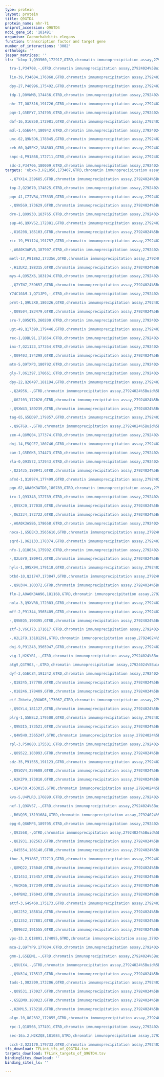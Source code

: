 ```yaml
---
type: protein
layout: protein
title: Q9GTD4
protein_name: nhr-71
uniprot_accession: Q9GTD4
ncbi_gene_id: '181491'
organism: Caenorhabditis elegans
function: transcription factor and target gene
number_of_interactions: '3082'
orthologs: ''
jaspar_matrices: ''
tfs: 'blmp-1,Q93560,172917,GTRD,chromatin immunoprecipitation assay,27924024%5Buid%5D,No

  tra-1,P34708,-,GTRD,chromatin immunoprecipitation assay,27924024%5Buid%5D,No

  lin-39,P34684,176068,GTRD,chromatin immunoprecipitation assay,27924024%5Buid%5D,No

  dpy-27,P48996,175492,GTRD,chromatin immunoprecipitation assay,27924024%5Buid%5D,No

  tdp-1,D0VWM8,174436,GTRD,chromatin immunoprecipitation assay,27924024%5Buid%5D,No

  nhr-77,O02316,191726,GTRD,chromatin immunoprecipitation assay,27924024%5Buid%5D,No

  pqm-1,G5EFY7,174705,GTRD,chromatin immunoprecipitation assay,27924024%5Buid%5D,No

  daf-16,O16850,172981,GTRD,chromatin immunoprecipitation assay,27924024%5Buid%5D,No

  mdl-1,G5EG44,180942,GTRD,chromatin immunoprecipitation assay,27924024%5Buid%5D,No

  unc-62,Q9N5D6,178845,GTRD,chromatin immunoprecipitation assay,27924024%5Buid%5D,No

  ceh-60,Q45EK2,184803,GTRD,chromatin immunoprecipitation assay,27924024%5Buid%5D,No

  snpc-4,P91868,172711,GTRD,chromatin immunoprecipitation assay,27924024%5Buid%5D,No

  sdc-3,P34706,180009,GTRD,chromatin immunoprecipitation assay,27924024%5Buid%5D,No'
targets: 'ubxn-3,H2L056,173407,GTRD,chromatin immunoprecipitation assay,27924024%5Buid%5D,No

  -,Q7YX14,259685,GTRD,chromatin immunoprecipitation assay,27924024%5Buid%5D,No

  top-2,Q23670,174825,GTRD,chromatin immunoprecipitation assay,27924024%5Buid%5D,No

  pqn-41,C7IVR4,175335,GTRD,chromatin immunoprecipitation assay,27924024%5Buid%5D,No

  -,Q9N5G9,173629,GTRD,chromatin immunoprecipitation assay,27924024%5Buid%5D,No

  drn-1,Q09930,183765,GTRD,chromatin immunoprecipitation assay,27924024%5Buid%5D,No

  sup-46,Q9XVS2,172881,GTRD,chromatin immunoprecipitation assay,27924024%5Buid%5D,No

  -,O16208,185103,GTRD,chromatin immunoprecipitation assay,27924024%5Buid%5D,No

  ric-19,P91124,191757,GTRD,chromatin immunoprecipitation assay,27924024%5Buid%5D,No

  -,A0A0K3ARV6,187907,GTRD,chromatin immunoprecipitation assay,27924024%5Buid%5D,No

  metl-17,P91862,173356,GTRD,chromatin immunoprecipitation assay,27924024%5Buid%5D,No

  -,H1ZUX2,188315,GTRD,chromatin immunoprecipitation assay,27924024%5Buid%5D,No

  mys-4,Q95ZX6,183194,GTRD,chromatin immunoprecipitation assay,27924024%5Buid%5D,No

  -,Q7YTN7,259657,GTRD,chromatin immunoprecipitation assay,27924024%5Buid%5D,No

  Y74C10AM.1,Q71JP9,-,GTRD,chromatin immunoprecipitation assay,27924024%5Buid%5D,No

  prmt-1,Q9U2X0,180326,GTRD,chromatin immunoprecipitation assay,27924024%5Buid%5D,No

  -,Q09504,183479,GTRD,chromatin immunoprecipitation assay,27924024%5Buid%5D,No

  sru-7,Q95QT6,260200,GTRD,chromatin immunoprecipitation assay,27924024%5Buid%5D,No

  ugt-49,Q17399,179446,GTRD,chromatin immunoprecipitation assay,27924024%5Buid%5D,No

  rec-1,Q9BL91,171664,GTRD,chromatin immunoprecipitation assay,27924024%5Buid%5D,No

  inx-7,Q21123,177364,GTRD,chromatin immunoprecipitation assay,27924024%5Buid%5D,No

  -,Q09403,174298,GTRD,chromatin immunoprecipitation assay,27924024%5Buid%5D,No

  mtm-5,Q9TXP3,180792,GTRD,chromatin immunoprecipitation assay,27924024%5Buid%5D,No

  gly-7,O61397,178661,GTRD,chromatin immunoprecipitation assay,27924024%5Buid%5D,No

  dpy-22,Q20497,181194,GTRD,chromatin immunoprecipitation assay,27924024%5Buid%5D,No

  -,Q2A956,-,GTRD,chromatin immunoprecipitation assay,27924024%5Buid%5D,No

  -,O02103,172020,GTRD,chromatin immunoprecipitation assay,27924024%5Buid%5D,No

  -,Q9XW43,189239,GTRD,chromatin immunoprecipitation assay,27924024%5Buid%5D,No

  tag-65,G5ED97,179857,GTRD,chromatin immunoprecipitation assay,27924024%5Buid%5D,No

  -,Q9GTG9,-,GTRD,chromatin immunoprecipitation assay,27924024%5Buid%5D,No

  zen-4,Q8MQ04,177374,GTRD,chromatin immunoprecipitation assay,27924024%5Buid%5D,No

  dnj-14,E5QCE7,180746,GTRD,chromatin immunoprecipitation assay,27924024%5Buid%5D,No

  cam-1,G5EGK5,174473,GTRD,chromatin immunoprecipitation assay,27924024%5Buid%5D,No

  rla-0,Q93572,172943,GTRD,chromatin immunoprecipitation assay,27924024%5Buid%5D,No

  -,Q21435,180941,GTRD,chromatin immunoprecipitation assay,27924024%5Buid%5D,No

  afmd-1,Q18974,177499,GTRD,chromatin immunoprecipitation assay,27924024%5Buid%5D,No

  pqn-62,A0A0K3ATD0,180789,GTRD,chromatin immunoprecipitation assay,27924024%5Buid%5D,No

  irx-1,Q93348,172789,GTRD,chromatin immunoprecipitation assay,27924024%5Buid%5D,No

  -,Q95XJ0,177038,GTRD,chromatin immunoprecipitation assay,27924024%5Buid%5D,No

  -,O62234,172722,GTRD,chromatin immunoprecipitation assay,27924024%5Buid%5D,No

  -,A0A0K3ASB6,178668,GTRD,chromatin immunoprecipitation assay,27924024%5Buid%5D,No

  noca-1,G5EEK3,3565610,GTRD,chromatin immunoprecipitation assay,27924024%5Buid%5D,No

  sqrd-1,O62133,178374,GTRD,chromatin immunoprecipitation assay,27924024%5Buid%5D,No

  nfx-1,Q18034,175902,GTRD,chromatin immunoprecipitation assay,27924024%5Buid%5D,No

  -,Q2L6Y0,180941,GTRD,chromatin immunoprecipitation assay,27924024%5Buid%5D,No

  hyls-1,Q95X94,179118,GTRD,chromatin immunoprecipitation assay,27924024%5Buid%5D,No

  btbd-10,Q21747,173847,GTRD,chromatin immunoprecipitation assay,27924024%5Buid%5D,No

  -,Q9U3H4,180372,GTRD,chromatin immunoprecipitation assay,27924024%5Buid%5D,No

  fln-2,A0A0K3AW96,181168,GTRD,chromatin immunoprecipitation assay,27924024%5Buid%5D,No

  nola-3,Q9XVR8,172883,GTRD,chromatin immunoprecipitation assay,27924024%5Buid%5D,No

  mff-2,P91344,3565409,GTRD,chromatin immunoprecipitation assay,27924024%5Buid%5D,No

  -,Q9NEQ5,190395,GTRD,chromatin immunoprecipitation assay,27924024%5Buid%5D,No

  ztf-3,V6CJ73,171617,GTRD,chromatin immunoprecipitation assay,27924024%5Buid%5D,No

  -,H2L2F9,13181291,GTRD,chromatin immunoprecipitation assay,27924024%5Buid%5D,No

  dnj-9,P91243,3565947,GTRD,chromatin immunoprecipitation assay,27924024%5Buid%5D,No

  vig-1,H2KYR1,-,GTRD,chromatin immunoprecipitation assay,27924024%5Buid%5D,No

  atg9,Q3T903,-,GTRD,chromatin immunoprecipitation assay,27924024%5Buid%5D,No

  dyf-2,G5ECZ4,191342,GTRD,chromatin immunoprecipitation assay,27924024%5Buid%5D,No

  -,Q18245,177708,GTRD,chromatin immunoprecipitation assay,27924024%5Buid%5D,No

  -,O18246,178409,GTRD,chromatin immunoprecipitation assay,27924024%5Buid%5D,No

  eif-2bbeta,Q9XWD5,173067,GTRD,chromatin immunoprecipitation assay,27924024%5Buid%5D,No

  -,Q9GYL4,181127,GTRD,chromatin immunoprecipitation assay,27924024%5Buid%5D,No

  plrg-1,G5EEL2,179500,GTRD,chromatin immunoprecipitation assay,27924024%5Buid%5D,No

  -,Q9N3I5,173521,GTRD,chromatin immunoprecipitation assay,27924024%5Buid%5D,No

  -,Q4W5H0,3565247,GTRD,chromatin immunoprecipitation assay,27924024%5Buid%5D,No

  rpl-3,P50880,175501,GTRD,chromatin immunoprecipitation assay,27924024%5Buid%5D,No

  -,Q09522,183993,GTRD,chromatin immunoprecipitation assay,27924024%5Buid%5D,No

  sdz-35,P91555,191123,GTRD,chromatin immunoprecipitation assay,27924024%5Buid%5D,No

  -,Q95QV4,259688,GTRD,chromatin immunoprecipitation assay,27924024%5Buid%5D,No

  -,H2KZP9,173810,GTRD,chromatin immunoprecipitation assay,27924024%5Buid%5D,No

  -,Q14V30,4363015,GTRD,chromatin immunoprecipitation assay,27924024%5Buid%5D,No

  kvs-5,U4PLR3,176899,GTRD,chromatin immunoprecipitation assay,27924024%5Buid%5D,No

  nxf-1,Q9XVS7,-,GTRD,chromatin immunoprecipitation assay,27924024%5Buid%5D,No

  -,B6VQ95,13191684,GTRD,chromatin immunoprecipitation assay,27924024%5Buid%5D,No

  epg-6,Q86MP3,189705,GTRD,chromatin immunoprecipitation assay,27924024%5Buid%5D,No

  -,Q93568,-,GTRD,chromatin immunoprecipitation assay,27924024%5Buid%5D,No

  -,Q8I931,182563,GTRD,chromatin immunoprecipitation assay,27924024%5Buid%5D,No

  -,O45554,186140,GTRD,chromatin immunoprecipitation assay,27924024%5Buid%5D,No

  thoc-3,P91867,172713,GTRD,chromatin immunoprecipitation assay,27924024%5Buid%5D,No

  -,Q8MQ22,176040,GTRD,chromatin immunoprecipitation assay,27924024%5Buid%5D,No

  -,Q21453,175457,GTRD,chromatin immunoprecipitation assay,27924024%5Buid%5D,No

  -,V6CKG6,177349,GTRD,chromatin immunoprecipitation assay,27924024%5Buid%5D,No

  -,U4PBN2,176943,GTRD,chromatin immunoprecipitation assay,27924024%5Buid%5D,No

  attf-3,G4S460,175173,GTRD,chromatin immunoprecipitation assay,27924024%5Buid%5D,No

  -,O62252,185814,GTRD,chromatin immunoprecipitation assay,27924024%5Buid%5D,No

  -,Q21352,177881,GTRD,chromatin immunoprecipitation assay,27924024%5Buid%5D,No

  -,Q09632,191555,GTRD,chromatin immunoprecipitation assay,27924024%5Buid%5D,No

  vps-33.2,Q18891,174095,GTRD,chromatin immunoprecipitation assay,27924024%5Buid%5D,No

  mca-2,Q9TYP9,177004,GTRD,chromatin immunoprecipitation assay,27924024%5Buid%5D,No

  gmn-1,G5EEM1,-,GTRD,chromatin immunoprecipitation assay,27924024%5Buid%5D,No

  -,Q9U1X4,-,GTRD,chromatin immunoprecipitation assay,27924024%5Buid%5D,No

  -,Q9N3J4,173517,GTRD,chromatin immunoprecipitation assay,27924024%5Buid%5D,No

  tads-1,O02209,173206,GTRD,chromatin immunoprecipitation assay,27924024%5Buid%5D,No

  -,Q09531,173927,GTRD,chromatin immunoprecipitation assay,27924024%5Buid%5D,No

  -,G5EDM0,180023,GTRD,chromatin immunoprecipitation assay,27924024%5Buid%5D,No

  -,H2KML5,173218,GTRD,chromatin immunoprecipitation assay,27924024%5Buid%5D,No

  algn-10,O02332,172855,GTRD,chromatin immunoprecipitation assay,27924024%5Buid%5D,No

  rpc-1,Q18566,177491,GTRD,chromatin immunoprecipitation assay,27924024%5Buid%5D,No

  sec-16a.2,H2KZQ8,181084,GTRD,chromatin immunoprecipitation assay,27924024%5Buid%5D,No

  ccch-3,Q23170,179733,GTRD,chromatin immunoprecipitation assay,27924024%5Buid%5D,No'
tfs_download: TFLink_tfs_of_Q9GTD4.tsv
targets_download: TFLink_targets_of_Q9GTD4.tsv
bindingSites_download: ''
binding_sites_ls: ''

---
```

